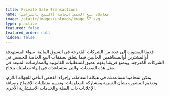 ```yaml
---
title: Private Sale Transactions
name: معاملات بيع الحصص الخاصة (البيع بالتراضي)
image: /static/images/uploads/image 57.svg
type: practice
featured: false
featured_order: null
hidden: false
---
```

قدمنا المشورة إلى عدد من الشركات المُدرجة في السوق المالية، سواء المستهدفة أوالمشترين أوالمساهمين الحاليين فيما يتعلق بصفقات البيع الخاصة للحصص في الشركات المُدرجة. ويتمتع فريقنا بفهم عميق للمتطلبات القانونية والممارسات المتبعة في مثل هذه الصفقات، والتي ستساعدك في إنهاء معاملتك بنجاح.

يمكن لمحامينا مساعدتك في هيكلة المعاملة، وإجراء الفحص النافي للجهالة اللازم، وتقديم المشورة بشأن السرية ومشاركة المعلومات، وتقييم متطلبات الإفصاح وصياغة الإعلانات ذات الصلة والخدمات الاستشارية الأخرى.
